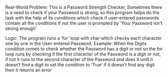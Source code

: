 Real-World Problem:
This is a Password Strength Checker, 
Sometimes there is a need to check if your Password is strong, so this program helps do the task with the help of its conditions which check if user-entered passwords contain all the conditions if not the user is prompted by 'Your Password isn't strong enough'

Logic:
The program runs a ‘for’ loop with char which checks each character one by one in the User-entered Password, Example: When the Digits condition comes to check whether the Password has a digit or not so the for loop runs by checking if the first character of the Password is a digit or not, if not it runs to the second character of the Password and does it until it doesn’t find a digit to set the condition to ‘True’ if it doesn’t find any digit then it returns an error
